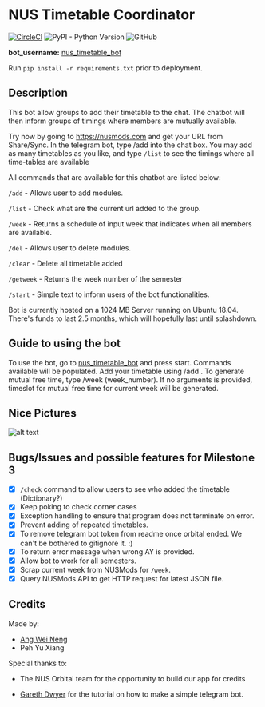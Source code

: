 # NUS Timetable Coordinator

[![CircleCI](https://circleci.com/gh/wn96/orbital_timetable/tree/master.svg?style=shield)](https://circleci.com/gh/wn96/orbital_timetable/tree/master)
![PyPI - Python Version](https://img.shields.io/pypi/pyversions/Django.svg)
![GitHub](https://img.shields.io/github/license/mashape/apistatus.svg)


**bot_username:** [nus_timetable_bot](https://t.me/nus_timetable_bot)

Run `pip install -r requirements.txt` prior to deployment.

## Description

This bot allow groups to add their timetable to the chat. The chatbot will then inform groups of timings where members are mutually available.

Try now by going to https://nusmods.com and get your URL from Share/Sync. In the telegram bot, type /add <URL> into the chat box. You may add as many timetables as you like, and type `/list` to see the timings where all time-tables are available

All commands that are available for this chatbot are listed below:

`/add` - Allows user to add modules.

`/list` - Check what are the current url added to the group.

`/week` - Returns a schedule of input week that indicates when all members are available.

`/del` - Allows user to delete modules.

`/clear` - Delete all timetable added

`/getweek` - Returns the week number of the semester

`/start` - Simple text to inform users of the bot functionalities.

Bot is currently hosted on a 1024 MB Server running on Ubuntu 18.04. There's funds to last 2.5 months, which will hopefully last until splashdown.

## Guide to using the bot
To use the bot, go to [nus_timetable_bot](https://t.me/nus_timetable_bot) and press start. Commands available will be populated. Add your timetable using /add <nusmods timetable>. To generate mutual free time, type /week (week_number). If no arguments is provided, timeslot for mutual free time for current week will be generated.

## Nice Pictures

![alt text](./images/screenshot1.png "Logo Title Text 1")

## Bugs/Issues and possible features for Milestone 3

- [x] `/check` command to allow users to see who added the timetable (Dictionary?)
- [x] Keep poking to check corner cases
- [x] Exception handling to ensure that program does not terminate on error.
- [x] Prevent adding of repeated timetables.
- [x] To remove telegram bot token from readme once orbital ended. We can't be bothered to gitignore it. :)
- [x] To return error message when wrong AY is provided.
- [x] Allow bot to work for all semesters.
- [x] Scrap current week from NUSMods for `/week`.
- [x] Query NUSMods API to get HTTP request for latest JSON file.

## Credits

Made by:

- [Ang Wei Neng](http://weineng.io)
- Peh Yu Xiang

Special thanks to:

- The NUS Orbital team for the opportunity to build our app for credits

- [Gareth Dwyer](https://www.codementor.io/garethdwyer/building-a-telegram-bot-using-python-part-1-goi5fncay) for the tutorial on how to make a simple telegram bot.
